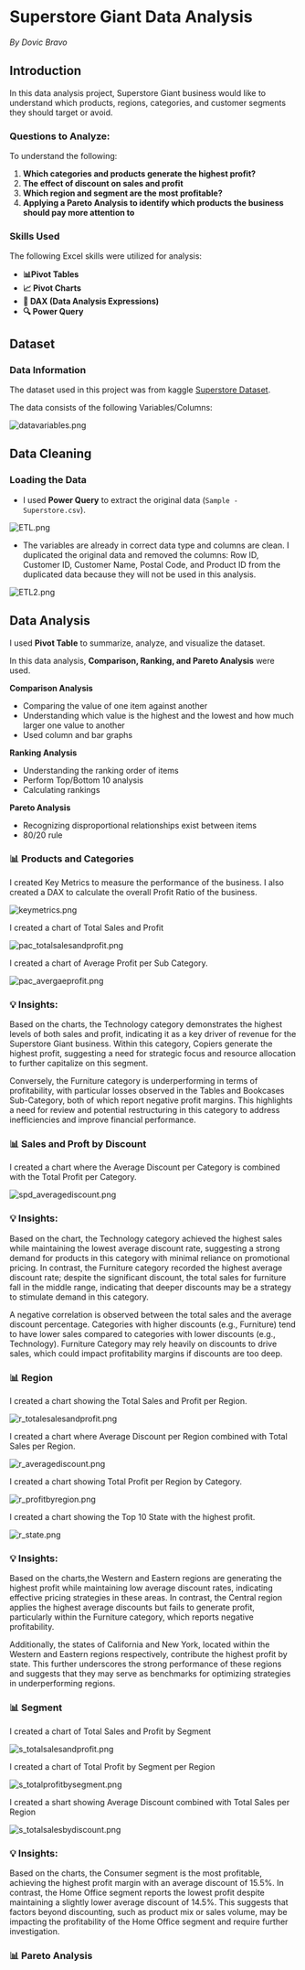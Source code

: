 # Superstore Giant Data Analysis

*By Dovic Bravo*

## Introduction 

In this data analysis project, Superstore Giant business would like to understand which products, regions, categories, and customer segments they should target or avoid.

### Questions to Analyze:

To understand the following:

1. **Which categories and products generate the highest profit?**
2. **The effect of discount on sales and profit**
3. **Which region and segment are the most profitable?**
4. **Applying a Pareto Analysis to identify which products the business should pay more attention to**

### Skills Used

The following Excel skills were utilized for analysis:

- **📊Pivot Tables**
- **📈 Pivot Charts**
- **🧮 DAX (Data Analysis Expressions)**
- **🔍 Power Query**

## Dataset

### Data Information

The dataset used in this project was from kaggle [Superstore Dataset](https://www.kaggle.com/datasets/vivek468/superstore-dataset-final).

The data consists of the following Variables/Columns:

![datavariables.png](/SuperstoreGiantDataAnalysis/images/datavariables.png)

## Data Cleaning

### Loading the Data

- I used **Power Query** to extract the original data (`Sample - Superstore.csv`).

![ETL.png](/SuperstoreGiantDataAnalysis/images/ETL.png)

- The variables are already in correct data type and columns are clean. I duplicated the original data and removed the columns: Row ID, Customer ID, Customer Name, Postal Code, and Product ID from the duplicated data because they will not be used in this analysis.

![ETL2.png](/SuperstoreGiantDataAnalysis/images/ETL2.png)

## Data Analysis

I used **Pivot Table** to summarize, analyze, and visualize the dataset.

In this data analysis, **Comparison, Ranking, and Pareto Analysis** were used.

**Comparison Analysis**
  - Comparing the value of one item against another
  - Understanding which value is the highest and the lowest and how much larger one value to another
  - Used column and bar graphs

**Ranking Analysis**
  - Understanding the ranking order of items
  - Perform Top/Bottom 10 analysis
  - Calculating rankings

**Pareto Analysis**
  - Recognizing disproportional relationships exist between items
  - 80/20 rule
  
### 📊 Products and Categories

I created Key Metrics to measure the performance of the business. I also created a DAX to calculate the overall Profit Ratio of the business.

![keymetrics.png](/SuperstoreGiantDataAnalysis/images/keymetrics.png)

I created a chart of Total Sales and Profit

![pac_totalsalesandprofit.png](/SuperstoreGiantDataAnalysis/images/pac_totalsalesandprofit.png)

I created a chart of Average Profit per Sub Category.

![pac_avergaeprofit.png](/SuperstoreGiantDataAnalysis/images/pac_averageprofit.png)

### 💡 Insights:

Based on the charts, the Technology category demonstrates the highest levels of both sales and profit, indicating it as a key driver of revenue for the Superstore Giant business. Within this category, Copiers generate the highest profit, suggesting a need for strategic focus and resource allocation to further capitalize on this segment.

Conversely, the Furniture category is underperforming in terms of profitability, with particular losses observed in the Tables and Bookcases Sub-Category, both of which report negative profit margins. This highlights a need for review and potential restructuring in this category to address inefficiencies and improve financial performance.

### 📊 Sales and Proft by Discount

I created a chart where the Average Discount per Category is combined with the Total Profit per Category.

![spd_averagediscount.png](/SuperstoreGiantDataAnalysis/images/spd_averagediscount.png)

### 💡 Insights:

Based on the chart, the Technology category achieved the highest sales while maintaining the lowest average discount rate, suggesting a strong demand for products in this category with minimal reliance on promotional pricing. In contrast, the Furniture category recorded the highest average discount rate; despite the significant discount, the total sales for furniture fall in the middle range, indicating that deeper discounts may be a strategy to stimulate demand in this category.

A negative correlation is observed between the total sales and the average discount percentage. Categories with higher discounts (e.g., Furniture) tend to have lower sales compared to categories with lower discounts (e.g., Technology). Furniture Category may rely heavily on discounts to drive sales, which could impact profitability margins if discounts are too deep.

### 📊 Region

I created a chart showing the Total Sales and Profit per Region.

![r_totalesalesandprofit.png](/SuperstoreGiantDataAnalysis/images/r_totalesalesandprofit.png)

I created a chart where Average Discount per Region combined with Total Sales per Region.

![r_averagediscount.png](/SuperstoreGiantDataAnalysis/images/r_averagediscount.png)

I created a chart showing Total Profit per Region by Category.

![r_profitbyregion.png](/SuperstoreGiantDataAnalysis/images/r_profitbyregion.png)

I created a chart showing the Top 10 State with the highest profit.

![r_state.png](/SuperstoreGiantDataAnalysis/images/r_state.png)

### 💡 Insights:

Based on the charts,the Western and Eastern regions are generating the highest profit while maintaining low average discount rates, indicating effective pricing strategies in these areas. In contrast, the Central region applies the highest average discounts but fails to generate profit, particularly within the Furniture category, which reports negative profitability.

Additionally, the states of California and New York, located within the Western and Eastern regions respectively, contribute the highest profit by state. This further underscores the strong performance of these regions and suggests that they may serve as benchmarks for optimizing strategies in underperforming regions.

### 📊 Segment

I created a chart of Total Sales and Profit by Segment

![s_totalsalesandprofit.png](/SuperstoreGiantDataAnalysis/images/s_totalsalesandprofit.png)

I created a chart of Total Profit by Segment per Region

![s_totalprofitbysegment.png](/SuperstoreGiantDataAnalysis/images/s_totalprofitbysegment.png)

I created a shart showing Average Discount combined with Total Sales per Region

![s_totalsalesbydiscount.png](/SuperstoreGiantDataAnalysis/images/s_totalsalesbydiscount.png)

### 💡 Insights:

Based on the charts, the Consumer segment is the most profitable, achieving the highest profit margin with an average discount of 15.5%. In contrast, the Home Office segment reports the lowest profit despite maintaining a slightly lower average discount of 14.5%. This suggests that factors beyond discounting, such as product mix or sales volume, may be impacting the profitability of the Home Office segment and require further investigation.

### 📊 Pareto Analysis

